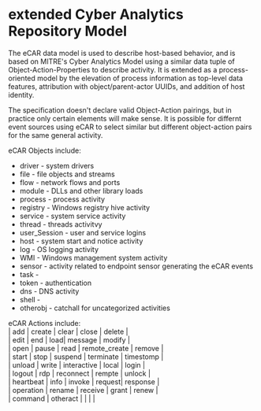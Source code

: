 # extended Cyber Analytics Repository Model

The eCAR data model is used to describe host-based behavior, and is based on MITRE's Cyber Analytics Model using a similar data tuple of Object-Action-Properties to describe activity. It is extended as a process-oriented model by the elevation of process information as top-level data features, attribution with object/parent-actor UUIDs, and addition of host identity. 

The specification doesn't declare valid Object-Action pairings, but in practice only certain elements will make sense. It is possible for differnt event sources using eCAR to select similar but different object-action pairs for the same general activity.

eCAR Objects include:
 * driver - system drivers
 * file - file objects and streams
 * flow - network flows and ports
 * module - DLLs and other library loads
 * process - process activity
 * registry - Windows registry hive activity
 * service - system service activity
 * thread - threads activitvy
 * user_Session - user and service logins 
 * host - system start and notice activity
 * log - OS logging activity 
 * WMI - Windows management system activity
 * sensor - activity related to endpoint sensor generating the eCAR events
 * task - 
 * token - authentication 
 * dns - DNS activity
 * shell - 
 * otherobj - catchall for uncategorized activities
 
eCAR Actions include:   
| add | create | clear | close | delete |  
| edit | end | load| message | modify |  
| open | pause | read | remote_create | remove |  
| start | stop | suspend | terminate | timestomp |   
| unload | write | interactive | local | login |   
| logout | rdp | reconnect | rempte | unlock |    
| heartbeat | info | invoke | request| response |    
| operation | rename | receive | grant | renew |  
| command | otheract |   |   |    |  


